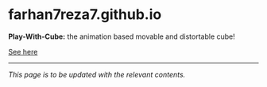 # farhan7reza7.github.io

**Play-With-Cube:** the animation based movable and distortable cube!

[See here](https://farhan7reza7.github.io/)


---

_This page is to be updated with the relevant contents._

